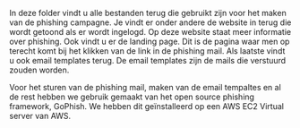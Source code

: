 In deze folder vindt u alle bestanden terug die gebruikt zijn voor het maken van de phishing campagne. Je vindt er onder andere de website in terug die wordt getoond als er wordt ingelogd. Op deze website staat meer informatie over phishing. Ook vindt u er de landing page. Dit is de pagina waar men op terecht komt bij het klikken van de link in de phishing mail. Als laatste vindt u ook email templates terug. De email templates zijn de mails die verstuurd zouden worden.

Voor het sturen van de phishing mail, maken van de email tempaltes en al de rest hebben we gebruik gemaakt van het open source phishing framework, GoPhish. We hebben dit geïnstalleerd op een AWS EC2 Virtual server van AWS. 
